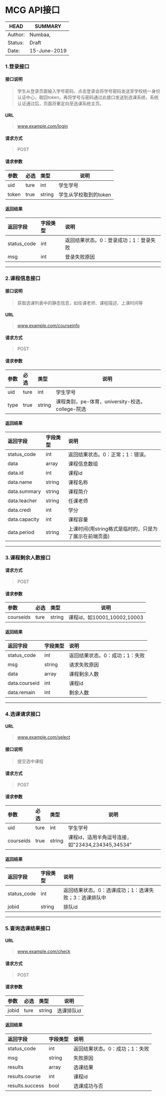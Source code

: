 # MCG API接口
HEAD|SUMMARY
-----|--------
Author:| Numbaa, 
Status:| Draft
Date:| 15-June-2019

### 1.登录接口
#### 接口说明
> 学生从登录页面输入学号密码，点击登录会将学号密码发送至学校统一身份认证中心，取回token，再将学号与密码通过此接口发送到选课系统，系统认证通过后，页面将重定向至选课系统主页。
#### URL
> www.example.com/login
#### 请求方式
> POST
#### 请求参数
|参数|必选|类型|说明|
|:----- |:-------|:-----|----- |
|uid |ture |int|学生学号 |
|token |true |string |学生从学校取到的token|
#### 返回结果
|返回字段|字段类型|说明 |
|:----- |:------|:----------------------------- |
|status_code | int |返回结果状态。0：登录成功；1：登录失败 |
|msg| int | 登录失败原因 |
 
---
### 2.课程信息接口
#### 接口说明
> 获取选课列表中的静态信息，如任课老师、课程描述、上课时间等
#### URL
> www.example.com/courseinfo
#### 请求方式
> POST
#### 请求参数
|参数|必选|类型|说明|
|:----- |:-------|:-----|----- |
|uid |ture |int|学生学号 |
|type |true |string |课程类别，pe-体育，university-校选，college-院选|
#### 返回结果
|返回字段|字段类型|说明 |
|:----- |:------|:----------------------------- |
|status_code | int |返回结果状态。0：正常；1：错误。 |
|data | array | 课程信息数组 |
|data.id | int |课程id|
|data.name|string|课程名称|
|data.summary|string|课程简介|
|data.teacher|string|任课老师|
|data.credi|int|学分|
|data.capacity|int|课程容量|
|data.period|string|上课时间(用string格式是临时的，只是为了展示在前端页面)|


---
### 3.课程剩余人数接口
#### 请求方式
> POST
#### 请求参数
|参数|必选|类型|说明|
|:----- |:-------|:-----|----- |
|courseids|ture |string|课程id，如10001,10002,10003 |
#### 返回结果
|返回字段|字段类型|说明 |
|:----- |:------|:----------------------------- |
|status_code | int |返回结果状态。0：成功；1：失败|
|msg| string | 请求失败原因 |
|data|array|课程剩余人数|
|data.courseid|int|课程id|
|data.remain|int|剩余人数|


---
### 4.选课请求接口
#### URL
> www.example.com/select
#### 接口说明
> 提交选中课程
#### 请求方式
> POST
#### 请求参数
|参数|必选|类型|说明|
|:----- |:-------|:-----|----- |
|uid |ture |int|学生学号 |
|courseids |true |string |课程id，适用半角逗号连接，如"23434,234345,34534"|
#### 返回结果
|返回字段|字段类型|说明 |
|:----- |:------|:----------------------------- |
|status_code | int |返回结果状态。0：选课成功；1：选课失败；3：选课排队中 |
|jobid| string | 排队id |

---
### 5.查询选课结果接口
#### URL
> www.example.com/check
#### 请求方式
> POST
#### 请求参数
|参数|必选|类型|说明|
|:----- |:-------|:-----|----- |
|jobid |ture |string|选课排队id |
#### 返回结果
|返回字段|字段类型|说明 |
|:----- |:------|:----------------------------- |
|status_code | int |返回结果状态。0：成功；1：失败 |
|msg| string | 失败原因 |
|results|array|选课结果|
|results.course|int|课程id|
|results.success|bool|选课成功与否|
